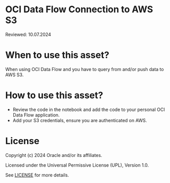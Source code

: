 # OCI Data Flow Connection to AWS S3

Reviewed: 10.07.2024

# When to use this asset?

When using OCI Data Flow and you have to query from and/or push data to AWS S3.

# How to use this asset?

- Review the code in the notebook and add the code to your personal OCI Data Flow application.
- Add your S3 credentials, ensure you are authenticated on AWS.

# License

Copyright (c) 2024 Oracle and/or its affiliates.

Licensed under the Universal Permissive License (UPL), Version 1.0.

See [LICENSE](https://github.com/oracle-devrel/technology-engineering/blob/main/LICENSE) for more details.
